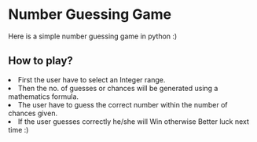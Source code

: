# Number Guessing Game
Here is a simple number guessing game in python :)
<h2> How to play? </h2>
<li> First the user have to select an Integer range.</li>
<li> Then the no. of guesses or chances will be generated using a mathematics formula. </li>
<li> The user have to guess the correct number within the number of chances given.</li>
<li> If the user guesses correctly he/she will Win otherwise Better luck next time :) </li>
